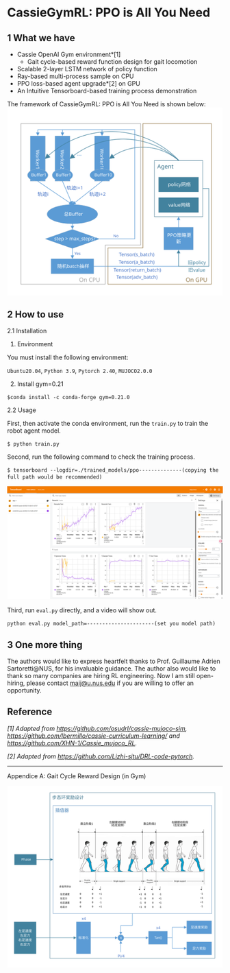 # CassieGymRL: PPO is All You Need
## 1 What we have

- Cassie OpenAI Gym environment*[1]
    - Gait cycle-based reward function design for gait locomotion
- Scalable 2-layer LSTM network of policy function
- Ray-based multi-process sample on CPU
- PPO loss-based agent upgrade*[2] on GPU
- An Intuitive Tensorboard-based training process demonstration

The framework of CassieGymRL: PPO is All You Need is shown below:
![The overall framework of our method.](./readme-images/framework.svg)


## 2 How to use

2.1 Installation

1) Environment

You must install the following environment:

`Ubuntu20.04`, `Python 3.9`, `Pytorch 2.40`, `MUJOCO2.0.0`


2) Install gym=0.21

```
$conda install -c conda-forge gym=0.21.0
```


2.2 Usage

First, then activate the conda environment, run the `train.py` to train the robot agent model.

```
$ python train.py
```

Second, run the following command to check the training process.

```
$ tensorboard --logdir=./trained_models/ppo--------------(copying the full path would be recommended)
```

![The tensorboard.](./readme-images/tensorboard.png)

Third, run `eval.py` directly, and a video will show out.

```
python eval.py model_path=----------------------(set you model path)
```



## 3 One more thing

The authors would like to express heartfelt thanks to Prof. Guillaume Adrien Sartoretti@NUS, for his invaluable guidance. The author also would like to thank so many companies are hiring RL engineering. Now I am still open-hiring, please contact maij@u.nus.edu if you are willing to offer an opportunity.



## Reference
*[1] Adapted from https://github.com/osudrl/cassie-mujoco-sim, https://github.com/lbermillo/cassie-curriculum-learning/ and https://github.com/XHN-1/Cassie_mujoco_RL.*

*[2] Adapted from https://github.com/Lizhi-sjtu/DRL-code-pytorch.*


---

Appendice A: Gait Cycle Reward Design (in Gym)

![Appendice A.](./readme-images/gait_cycle_design.svg)

